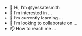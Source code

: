 - 👋 Hi, I’m @yeskatesmith
- 👀 I’m interested in ...
- 🌱 I’m currently learning ...
- 💞️ I’m looking to collaborate on ...
- 📫 How to reach me ...

<!---
yeskatesmith/yeskatesmith is a ✨ special ✨ repository because its `README.md` (this file) appears on your GitHub profile.
You can click the Preview link to take a look at your changes.
--->
